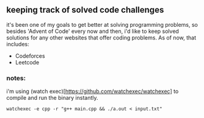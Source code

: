 ## keeping track of solved code challenges

it's been one of my goals to get better at solving programming problems, so besides
'Advent of Code' every now and then, i'd like to keep solved solutions for any other
websites that offer coding problems. As of now, that includes:  

- Codeforces
- Leetcode

### notes:
i'm using (watch exec)[https://github.com/watchexec/watchexec] to compile and 
run the binary instantly.

`watchexec -e cpp -r "g++ main.cpp && ./a.out < input.txt"`
